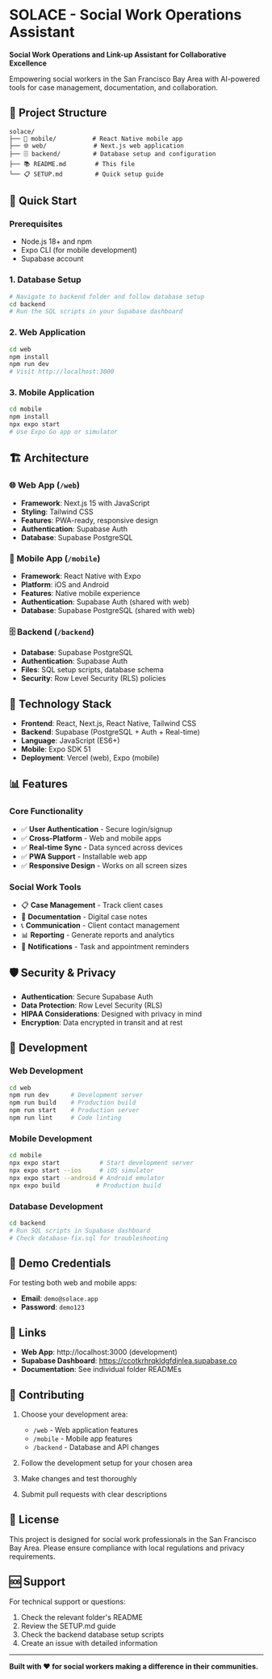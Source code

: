 # SOLACE - Social Work Operations Assistant

**Social Work Operations and Link-up Assistant for Collaborative Excellence**

Empowering social workers in the San Francisco Bay Area with AI-powered tools for case management, documentation, and collaboration.

## 📁 Project Structure

```
solace/
├── 📱 mobile/          # React Native mobile app
├── 🌐 web/             # Next.js web application  
├── 🗄️ backend/         # Database setup and configuration
├── 📚 README.md        # This file
└── 📋 SETUP.md         # Quick setup guide
```

## 🚀 Quick Start

### Prerequisites
- Node.js 18+ and npm
- Expo CLI (for mobile development)
- Supabase account

### 1. Database Setup
```bash
# Navigate to backend folder and follow database setup
cd backend
# Run the SQL scripts in your Supabase dashboard
```

### 2. Web Application
```bash
cd web
npm install
npm run dev
# Visit http://localhost:3000
```

### 3. Mobile Application
```bash
cd mobile
npm install
npx expo start
# Use Expo Go app or simulator
```

## 🏗️ Architecture

### 🌐 Web App (`/web`)
- **Framework**: Next.js 15 with JavaScript
- **Styling**: Tailwind CSS
- **Features**: PWA-ready, responsive design
- **Authentication**: Supabase Auth
- **Database**: Supabase PostgreSQL

### 📱 Mobile App (`/mobile`)
- **Framework**: React Native with Expo
- **Platform**: iOS and Android
- **Features**: Native mobile experience
- **Authentication**: Supabase Auth (shared with web)
- **Database**: Supabase PostgreSQL (shared with web)

### 🗄️ Backend (`/backend`)
- **Database**: Supabase PostgreSQL
- **Authentication**: Supabase Auth
- **Files**: SQL setup scripts, database schema
- **Security**: Row Level Security (RLS) policies

## 🔧 Technology Stack

- **Frontend**: React, Next.js, React Native, Tailwind CSS
- **Backend**: Supabase (PostgreSQL + Auth + Real-time)
- **Language**: JavaScript (ES6+)
- **Mobile**: Expo SDK 51
- **Deployment**: Vercel (web), Expo (mobile)

## 📊 Features

### Core Functionality
- ✅ **User Authentication** - Secure login/signup
- ✅ **Cross-Platform** - Web and mobile apps
- ✅ **Real-time Sync** - Data synced across devices
- ✅ **PWA Support** - Installable web app
- ✅ **Responsive Design** - Works on all screen sizes

### Social Work Tools
- 📋 **Case Management** - Track client cases
- 📝 **Documentation** - Digital case notes
- 📞 **Communication** - Client contact management
- 📊 **Reporting** - Generate reports and analytics
- 🔔 **Notifications** - Task and appointment reminders

## 🛡️ Security & Privacy

- **Authentication**: Secure Supabase Auth
- **Data Protection**: Row Level Security (RLS)
- **HIPAA Considerations**: Designed with privacy in mind
- **Encryption**: Data encrypted in transit and at rest

## 🚀 Development

### Web Development
```bash
cd web
npm run dev      # Development server
npm run build    # Production build
npm run start    # Production server
npm run lint     # Code linting
```

### Mobile Development
```bash
cd mobile
npx expo start           # Start development server
npx expo start --ios     # iOS simulator
npx expo start --android # Android emulator
npx expo build          # Production build
```

### Database Development
```bash
cd backend
# Run SQL scripts in Supabase dashboard
# Check database-fix.sql for troubleshooting
```

## 📱 Demo Credentials

For testing both web and mobile apps:
- **Email**: `demo@solace.app`
- **Password**: `demo123`

## 🔗 Links

- **Web App**: http://localhost:3000 (development)
- **Supabase Dashboard**: https://ccotkrhrqkldgfdjnlea.supabase.co
- **Documentation**: See individual folder READMEs

## 🤝 Contributing

1. Choose your development area:
   - `/web` - Web application features
   - `/mobile` - Mobile app features  
   - `/backend` - Database and API changes

2. Follow the development setup for your chosen area
3. Make changes and test thoroughly
4. Submit pull requests with clear descriptions

## 📄 License

This project is designed for social work professionals in the San Francisco Bay Area. Please ensure compliance with local regulations and privacy requirements.

## 🆘 Support

For technical support or questions:
1. Check the relevant folder's README
2. Review the SETUP.md guide
3. Check the backend database setup scripts
4. Create an issue with detailed information

---

**Built with ❤️ for social workers making a difference in their communities.**
